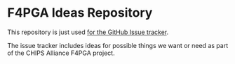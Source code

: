# F4PGA Ideas Repository

This repository is just used [for the GitHub Issue tracker](https://github.com/f4pga/ideas/issues).

The issue tracker includes ideas for possible things we want or need as part of
the CHIPS Alliance F4PGA project.

